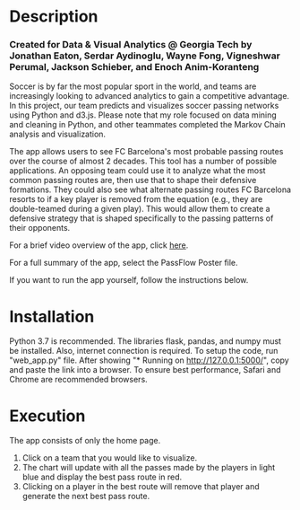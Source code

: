 # Description
### Created for Data & Visual Analytics @ Georgia Tech by Jonathan Eaton, Serdar Aydinoglu, Wayne Fong, Vigneshwar Perumal, Jackson Schieber, and Enoch Anim-Koranteng
Soccer is by far the most popular sport in the world, and teams are increasingly looking to advanced analytics to gain a competitive advantage. In this project, our team predicts and visualizes soccer passing networks using Python and d3.js. Please note that my role focused on data mining and cleaning in Python, and other teammates completed the Markov Chain analysis and visualization. 

The app allows users to see FC Barcelona's most probable passing routes over the course of almost 2 decades. This tool has a number of possible applications. An opposing team could use it to analyze what the most common passing routes are, then use that to shape their defensive formations. They could also see what alternate passing routes FC Barcelona resorts to if a key player is removed from the equation (e.g., they are double-teamed during a given play). This would allow them to create a defensive strategy that is shaped specifically to the passing patterns of their opponents.

For a brief video overview of the app, click [here](https://youtu.be/51xKCuDWBJQ).

For a full summary of the app, select the PassFlow Poster file.

If you want to run the app yourself, follow the instructions below.

# Installation
Python 3.7 is recommended. The libraries flask, pandas, and numpy must be installed.
Also, internet connection is required. 
To setup the code, run "web_app.py" file. 
After showing "* Running on http://127.0.0.1:5000/", copy and paste the link into a browser. 
To ensure best performance, Safari and Chrome are recommended browsers.

# Execution
The app consists of only the home page. 
1. Click on a team that you would like to visualize. 
2. The chart will update with all the passes made by the players in light blue and display the best pass route in red. 
3. Clicking on a player in the best route will remove that player and generate the next best pass route.
